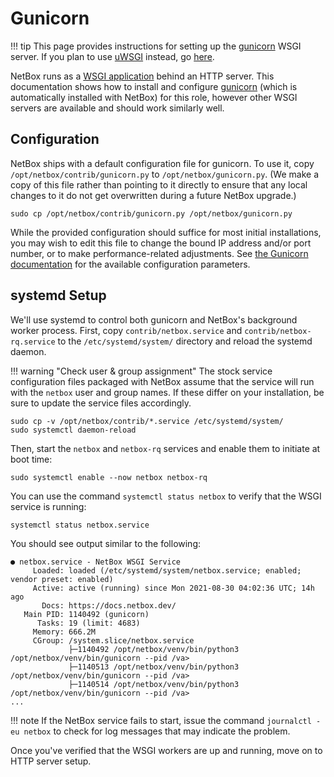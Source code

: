 # Gunicorn

!!! tip
    This page provides instructions for setting up the [gunicorn](http://gunicorn.org/) WSGI server. If you plan to use [uWSGI](https://uwsgi-docs.readthedocs.io/en/latest/) instead, go [here](./4b-uwsgi.md).

NetBox runs as a [WSGI application](https://en.wikipedia.org/wiki/Web_Server_Gateway_Interface) behind an HTTP server. This documentation shows how to install and configure [gunicorn](http://gunicorn.org/) (which is automatically installed with NetBox) for this role, however other WSGI servers are available and should work similarly well.

## Configuration

NetBox ships with a default configuration file for gunicorn. To use it, copy `/opt/netbox/contrib/gunicorn.py` to `/opt/netbox/gunicorn.py`. (We make a copy of this file rather than pointing to it directly to ensure that any local changes to it do not get overwritten during a future NetBox upgrade.)

```no-highlight
sudo cp /opt/netbox/contrib/gunicorn.py /opt/netbox/gunicorn.py
```

While the provided configuration should suffice for most initial installations, you may wish to edit this file to change the bound IP address and/or port number, or to make performance-related adjustments. See [the Gunicorn documentation](https://docs.gunicorn.org/en/stable/configure.html) for the available configuration parameters.

## systemd Setup

We'll use systemd to control both gunicorn and NetBox's background worker process. First, copy `contrib/netbox.service` and `contrib/netbox-rq.service` to the `/etc/systemd/system/` directory and reload the systemd daemon.

!!! warning "Check user & group assignment"
    The stock service configuration files packaged with NetBox assume that the service will run with the `netbox` user and group names. If these differ on your installation, be sure to update the service files accordingly.

```no-highlight
sudo cp -v /opt/netbox/contrib/*.service /etc/systemd/system/
sudo systemctl daemon-reload
```

Then, start the `netbox` and `netbox-rq` services and enable them to initiate at boot time:

```no-highlight
sudo systemctl enable --now netbox netbox-rq
```

You can use the command `systemctl status netbox` to verify that the WSGI service is running:

```no-highlight
systemctl status netbox.service
```

You should see output similar to the following:

```no-highlight
● netbox.service - NetBox WSGI Service
     Loaded: loaded (/etc/systemd/system/netbox.service; enabled; vendor preset: enabled)
     Active: active (running) since Mon 2021-08-30 04:02:36 UTC; 14h ago
       Docs: https://docs.netbox.dev/
   Main PID: 1140492 (gunicorn)
      Tasks: 19 (limit: 4683)
     Memory: 666.2M
     CGroup: /system.slice/netbox.service
             ├─1140492 /opt/netbox/venv/bin/python3 /opt/netbox/venv/bin/gunicorn --pid /va>
             ├─1140513 /opt/netbox/venv/bin/python3 /opt/netbox/venv/bin/gunicorn --pid /va>
             ├─1140514 /opt/netbox/venv/bin/python3 /opt/netbox/venv/bin/gunicorn --pid /va>
...
```

!!! note
    If the NetBox service fails to start, issue the command `journalctl -eu netbox` to check for log messages that may indicate the problem.

Once you've verified that the WSGI workers are up and running, move on to HTTP server setup.
